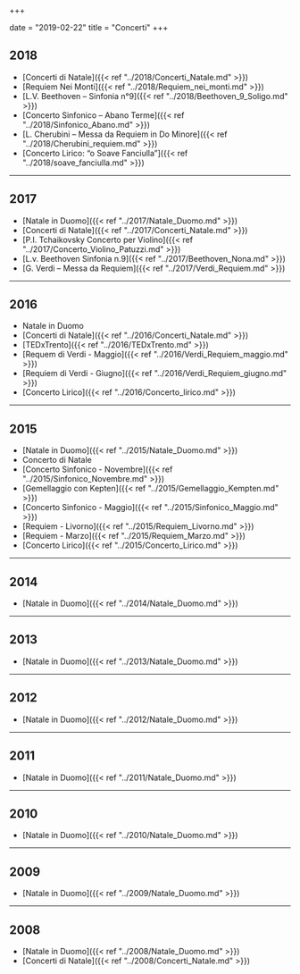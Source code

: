 ﻿+++

date = "2019-02-22"
title = "Concerti"
+++

## 2018

* [Concerti di Natale]({{< ref "../2018/Concerti_Natale.md" >}})
* [Requiem Nei Monti]({{< ref "../2018/Requiem_nei_monti.md" >}})
* [L.V. Beethoven – Sinfonia n°9]({{< ref "../2018/Beethoven_9_Soligo.md" >}})
* [Concerto Sinfonico – Abano Terme]({{< ref "../2018/Sinfonico_Abano.md" >}})
* [L. Cherubini – Messa da Requiem in Do Minore]({{< ref "../2018/Cherubini_requiem.md" >}})
* [Concerto Lirico: “o Soave Fanciulla”]({{< ref "../2018/soave_fanciulla.md" >}})

---

## 2017

* [Natale in Duomo]({{< ref "../2017/Natale_Duomo.md" >}})
* [Concerti di Natale]({{< ref "../2017/Concerti_Natale.md" >}})
* [P.I. Tchaikovsky Concerto per Violino]({{< ref "../2017/Concerto_Violino_Patuzzi.md" >}})
* [L.v. Beethoven Sinfonia n.9]({{< ref "../2017/Beethoven_Nona.md" >}})
* [G. Verdi – Messa da Requiem]({{< ref "../2017/Verdi_Requiem.md" >}})

---

## 2016

* Natale in Duomo
* [Concerti di Natale]({{< ref "../2016/Concerti_Natale.md" >}})
* [TEDxTrento]({{< ref "../2016/TEDxTrento.md" >}})
* [Requem di Verdi - Maggio]({{< ref "../2016/Verdi_Requiem_maggio.md" >}})
* [Requiem di Verdi - Giugno]({{< ref "../2016/Verdi_Requiem_giugno.md" >}})
* [Concerto Lirico]({{< ref "../2016/Concerto_lirico.md" >}})

---

## 2015

* [Natale in Duomo]({{< ref "../2015/Natale_Duomo.md" >}})
* Concerto di Natale
* [Concerto Sinfonico - Novembre]({{< ref "../2015/Sinfonico_Novembre.md" >}})
* [Gemellaggio con Kepten]({{< ref "../2015/Gemellaggio_Kempten.md" >}})
* [Concerto Sinfonico - Maggio]({{< ref "../2015/Sinfonico_Maggio.md" >}})
* [Requiem - Livorno]({{< ref "../2015/Requiem_Livorno.md" >}})
* [Requiem - Marzo]({{< ref "../2015/Requiem_Marzo.md" >}})
* [Concerto Lirico]({{< ref "../2015/Concerto_Lirico.md" >}})

---

## 2014

* [Natale in Duomo]({{< ref "../2014/Natale_Duomo.md" >}})

---

## 2013

* [Natale in Duomo]({{< ref "../2013/Natale_Duomo.md" >}})

---

## 2012

* [Natale in Duomo]({{< ref "../2012/Natale_Duomo.md" >}})

---

## 2011
* [Natale in Duomo]({{< ref "../2011/Natale_Duomo.md" >}})

---

## 2010
* [Natale in Duomo]({{< ref "../2010/Natale_Duomo.md" >}})

---

## 2009
* [Natale in Duomo]({{< ref "../2009/Natale_Duomo.md" >}})

---

## 2008
* [Natale in Duomo]({{< ref "../2008/Natale_Duomo.md" >}})
* [Concerti di Natale]({{< ref "../2008/Concerti_Natale.md" >}})
